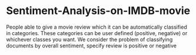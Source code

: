 # Sentiment-Analysis-on-IMDB-movie
People able to give a movie review which it can be automatically classified in categories. These categories can be user defined (positive, negative) or whichever classes you want. We consider the problem of classifying documents by overall sentiment, specify review is positive or negative
